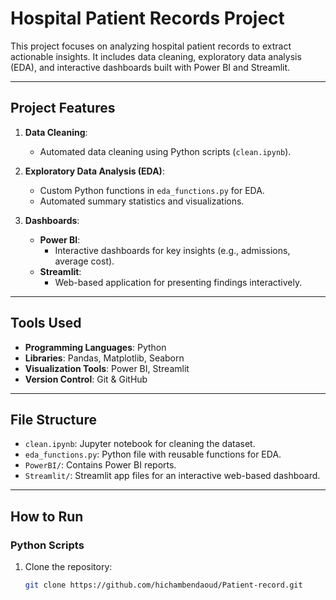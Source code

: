 # Hospital Patient Records Project

This project focuses on analyzing hospital patient records to extract actionable insights. It includes data cleaning, exploratory data analysis (EDA), and interactive dashboards built with Power BI and Streamlit.

---

## Project Features
1. **Data Cleaning**:
   - Automated data cleaning using Python scripts (`clean.ipynb`).
   
2. **Exploratory Data Analysis (EDA)**:
   - Custom Python functions in `eda_functions.py` for EDA.
   - Automated summary statistics and visualizations.

3. **Dashboards**:
   - **Power BI**:
     - Interactive dashboards for key insights (e.g., admissions, average cost).
   - **Streamlit**:
     - Web-based application for presenting findings interactively.

---

## Tools Used
- **Programming Languages**: Python
- **Libraries**: Pandas, Matplotlib, Seaborn
- **Visualization Tools**: Power BI, Streamlit
- **Version Control**: Git & GitHub

---

## File Structure
- `clean.ipynb`: Jupyter notebook for cleaning the dataset.
- `eda_functions.py`: Python file with reusable functions for EDA.
- `PowerBI/`: Contains Power BI reports.
- `Streamlit/`: Streamlit app files for an interactive web-based dashboard.

---

## How to Run
### Python Scripts
1. Clone the repository:
   ```bash
   git clone https://github.com/hichambendaoud/Patient-record.git
